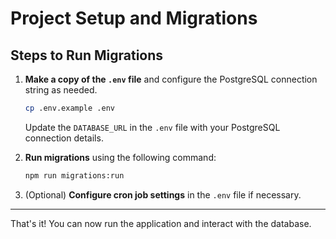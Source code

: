 # Project Setup and Migrations

## Steps to Run Migrations

1. **Make a copy of the `.env` file** and configure the PostgreSQL connection string as needed.

    ```bash
    cp .env.example .env
    ```

   Update the `DATABASE_URL` in the `.env` file with your PostgreSQL connection details.

2. **Run migrations** using the following command:

    ```bash
    npm run migrations:run
    ```

3. (Optional) **Configure cron job settings** in the `.env` file if necessary.

---

That's it! You can now run the application and interact with the database.
